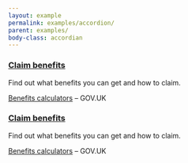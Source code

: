 ```yaml
---
layout: example
permalink: examples/accordion/
parent: examples/
body-class: accordian
---
```



<div class="panel-group" id="accordian" role="tablist" aria-multiselectable="true">


<div class="panel panel-light panel-acc"><a class="panel-heading collapsed" role="tab" id="headingsection2panel21" href="#section2panel21" data-toggle="collapse" data-parent="#accordiansection2panel21" aria-expanded="false" aria-controls="section2panel21" data-gtm="panel-closed"><h3 class="panel-title"><span class="link-text">Claim benefits</span><span class="link-icon"></span></h3></a><div id="section2panel21" class="panel-collapse collapse" role="tabpanel" aria-labelledby="section2panel21"> <div class="panel-body"><p class="headerforlink">Find out what benefits you can get and how to claim. </p>
<p><a href="https://www.gov.uk/benefits-calculators" data-gtm="panel-closed">Benefits calculators</a>  – GOV.UK</p>
</div></div></div>


<div class="panel panel-light panel-acc active"><a class="panel-heading" role="tab" id="headingsection2panel21" href="#section2panel21" data-toggle="collapse" data-parent="#accordiansection2panel21" aria-expanded="true" aria-controls="section2panel21" data-gtm="panel-opened"><h3 class="panel-title"><span class="link-text">Claim benefits</span><span class="link-icon"></span></h3></a><div id="section2panel21" class="panel-collapse collapse in" role="tabpanel" aria-labelledby="section2panel21" aria-expanded="true"> <div class="panel-body"><p class="headerforlink">Find out what benefits you can get and how to claim. </p>
<p><a href="https://www.gov.uk/benefits-calculators" data-gtm="panel-opened">Benefits calculators</a>  – GOV.UK</p>
</div></div></div>


</div>
